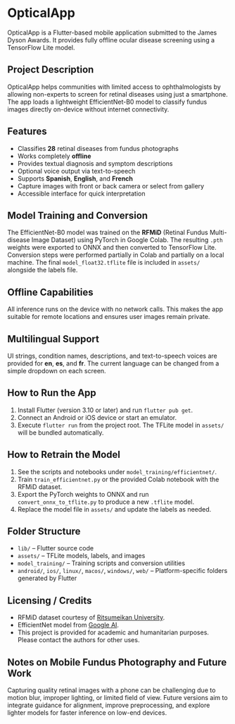 # OpticalApp

OpticalApp is a Flutter-based mobile application submitted to the James Dyson Awards. It provides fully offline ocular disease screening using a TensorFlow Lite model.

## Project Description
OpticalApp helps communities with limited access to ophthalmologists by allowing non-experts to screen for retinal diseases using just a smartphone. The app loads a lightweight EfficientNet-B0 model to classify fundus images directly on-device without internet connectivity.

## Features
- Classifies **28** retinal diseases from fundus photographs
- Works completely **offline**
- Provides textual diagnosis and symptom descriptions
- Optional voice output via text-to-speech
- Supports **Spanish**, **English**, and **French**
- Capture images with front or back camera or select from gallery
- Accessible interface for quick interpretation

## Model Training and Conversion
The EfficientNet-B0 model was trained on the **RFMiD** (Retinal Fundus Multi-disease Image Dataset) using PyTorch in Google Colab. The resulting `.pth` weights were exported to ONNX and then converted to TensorFlow Lite. Conversion steps were performed partially in Colab and partially on a local machine. The final `model_float32.tflite` file is included in `assets/` alongside the labels file.

## Offline Capabilities
All inference runs on the device with no network calls. This makes the app suitable for remote locations and ensures user images remain private.

## Multilingual Support
UI strings, condition names, descriptions, and text-to-speech voices are provided for **en**, **es**, and **fr**. The current language can be changed from a simple dropdown on each screen.

## How to Run the App
1. Install Flutter (version 3.10 or later) and run `flutter pub get`.
2. Connect an Android or iOS device or start an emulator.
3. Execute `flutter run` from the project root. The TFLite model in `assets/` will be bundled automatically.

## How to Retrain the Model
1. See the scripts and notebooks under `model_training/efficientnet/`.
2. Train `train_efficientnet.py` or the provided Colab notebook with the RFMiD dataset.
3. Export the PyTorch weights to ONNX and run `convert_onnx_to_tflite.py` to produce a new `.tflite` model.
4. Replace the model file in `assets/` and update the labels as needed.

## Folder Structure
- `lib/` – Flutter source code
- `assets/` – TFLite models, labels, and images
- `model_training/` – Training scripts and conversion utilities
- `android/`, `ios/`, `linux/`, `macos/`, `windows/`, `web/` – Platform-specific folders generated by Flutter

## Licensing / Credits
- RFMiD dataset courtesy of [Ritsumeikan University](https://www.kaggle.com/datasets/rishabhiitbhu/rfmid-retinal-disease-classification). 
- EfficientNet model from [Google AI](https://arxiv.org/abs/1905.11946). 
- This project is provided for academic and humanitarian purposes. Please contact the authors for other uses.

## Notes on Mobile Fundus Photography and Future Work
Capturing quality retinal images with a phone can be challenging due to motion blur, improper lighting, or limited field of view. Future versions aim to integrate guidance for alignment, improve preprocessing, and explore lighter models for faster inference on low-end devices.
